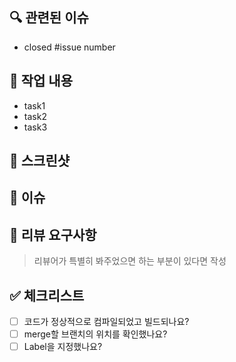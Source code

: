 ## 🔍 관련된 이슈

- closed #issue number

## 📝 작업 내용

- task1
- task2
- task3

## 📸 스크린샷

<!-- 실행 사진이나 영상을 드래그하여 첨부해주세요. -->
<!-- <img width="300" src="이미지 주소" /> -->

## 🚨 이슈

## 📣 리뷰 요구사항

> 리뷰어가 특별히 봐주었으면 하는 부분이 있다면 작성

## ✅ 체크리스트

- [ ] 코드가 정상적으로 컴파일되었고 빌드되나요?
- [ ] merge할 브랜치의 위치를 확인했나요?
- [ ] Label을 지정했나요?
